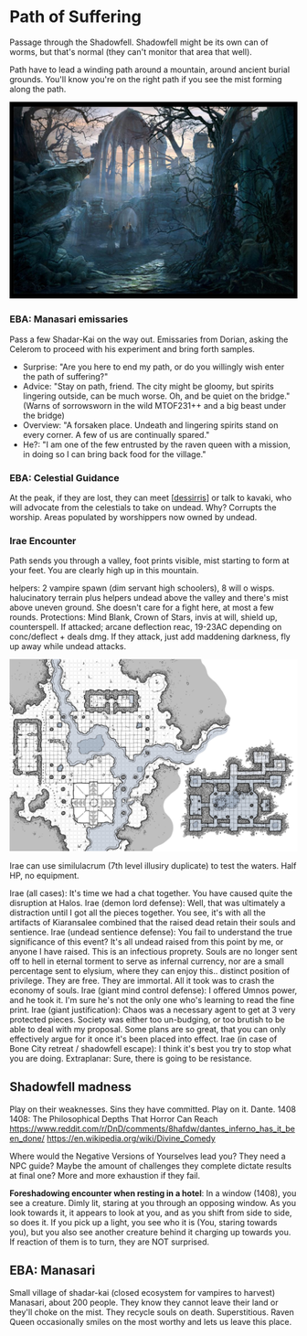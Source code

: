 # Path of Suffering
Passage through the Shadowfell. Shadowfell might be its own can of worms, but that's normal (they can't monitor that area that well).

Path have to lead a winding path around a mountain, around ancient burial grounds. You'll know you're on the right path if you see the mist forming along the path.

![](path-suffering-look.jpg)

### EBA: Manasari emissaries
Pass a few Shadar-Kai on the way out. Emissaries from Dorian, asking the Celerom to proceed with his experiment and bring forth samples.
- Surprise: "Are you here to end my path, or do you willingly wish enter the path of suffering?"
- Advice: "Stay on path, friend. The city might be gloomy, but spirits lingering outside, can be much worse. Oh, and be quiet on the bridge." (Warns of sorrowsworn in the wild MTOF231++ and a big beast under the bridge)
- Overview: "A forsaken place. Undeath and lingering spirits stand on every corner. A few of us are continually spared."
- He?: "I am one of the few entrusted by the raven queen with a mission, in doing so I can bring back food for the village."

### EBA: Celestial Guidance
At the peak, if they are lost, they can meet [[dessirris]] or talk to kavaki, who will advocate from the celestials to take on undead.
Why? Corrupts the worship. Areas populated by worshippers now owned by undead.

### Irae Encounter
Path sends you through a valley, foot prints visible, mist starting to form at your feet. You are clearly high up in this mountain.

helpers: 2 vampire spawn (dim servant high schoolers), 8 will o wisps.
halucinatory terrain plus helpers undead above the valley and there's mist above uneven ground. She doesn't care for a fight here, at most a few rounds.
Protections: Mind Blank, Crown of Stars, invis at will, shield up, counterspell.
If attacked; arcane deflection reac, 19-23AC depending on conc/deflect + deals dmg.
If they attack, just add maddening darkness, fly up away while undead attacks.

![](path-of-suffering-ruins.jpg)

Irae can use similulacrum (7th level illusiry duplicate) to test the waters. Half HP, no equipment.

Irae (all cases): It's time we had a chat together. You have caused quite the disruption at Halos.
Irae (demon lord defense): Well, that was ultimately a distraction until I got all the pieces together. You see, it's with all the artifacts of Kiaransalee combined that the raised dead retain their souls and sentience.
Irae (undead sentience defense): You fail to understand the true significance of this event? It's all undead raised from this point by me, or anyone I have raised. This is an infectious proprety. Souls are no longer sent off to hell in eternal torment to serve as infernal currency, nor are a small percentage sent to elysium, where they can enjoy this.. distinct position of privilege. They are free. They are immortal. All it took was to crash the economy of souls.
Irae (giant mind control defense): I offered Umnos power, and he took it. I'm sure he's not the only one who's learning to read the fine print.
Irae (giant justification): Chaos was a necessary agent to get at 3 very protected pieces. Society was either too un-budging, or too brutish to be able to deal with my proposal. Some plans are so great, that you can only effectively argue for it once it's been placed into effect.
Irae (in case of Bone City retreat / shadowfell escape): I think it's best you try to stop what you are doing.
Extraplanar: Sure, there is going to be resistance.

## Shadowfell madness
Play on their weaknesses. Sins they have committed. Play on it. Dante. 1408
1408: The Philosophical Depths That Horror Can Reach
https://www.reddit.com/r/DnD/comments/8hafdw/dantes_inferno_has_it_been_done/
https://en.wikipedia.org/wiki/Divine_Comedy

Where would the Negative Versions of Yourselves lead you?
They need a NPC guide?
Maybe the amount of challenges they complete dictate results at final one?
More and more exhaustion if they fail.

**Foreshadowing encounter when resting in a hotel**:
In a window (1408), you see a creature. Dimly lit, staring at you through an opposing window. As you look towards it, it appears to look at you, and as you shift from side to side, so does it.
 If you pick up a light, you see who it is (You, staring towards you), but you also see another creature behind it charging up towards you. If reaction of them is to turn, they are NOT surprised.

## EBA: Manasari
Small village of shadar-kai (closed ecosystem for vampires to harvest) Manasari, about 200 people. They know they cannot leave their land or they'll choke on the mist. They recycle souls on death. Superstitious. Raven Queen occasionally smiles on the most worthy and lets us leave this place.

[//begin]: # "Autogenerated link references for markdown compatibility"
[dessirris]: ../npcs/dessirris "Dessirris"
[//end]: # "Autogenerated link references"
